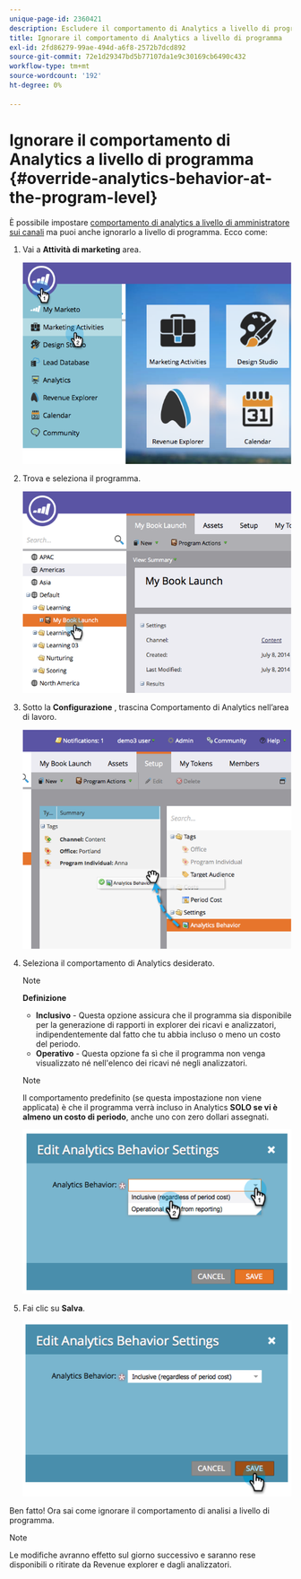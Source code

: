 ```yaml
---
unique-page-id: 2360421
description: Escludere il comportamento di Analytics a livello di programma - Documenti Marketo - Documentazione del prodotto
title: Ignorare il comportamento di Analytics a livello di programma
exl-id: 2fd86279-99ae-494d-a6f8-2572b7dcd892
source-git-commit: 72e1d29347bd5b77107da1e9c30169cb6490c432
workflow-type: tm+mt
source-wordcount: '192'
ht-degree: 0%

---
```


# Ignorare il comportamento di Analytics a livello di programma {#override-analytics-behavior-at-the-program-level}

È possibile impostare [comportamento di analytics a livello di amministratore sui canali](/help/marketo/product-docs/reporting/revenue-cycle-analytics/program-analytics/make-a-program-without-a-period-cost-available-in-revenue-explorer-and-analyzers.md) ma puoi anche ignorarlo a livello di programma. Ecco come:

1. Vai a **Attività di marketing** area.

   ![](assets/image2014-9-24-11-3a40-3a46.png)

1. Trova e seleziona il programma.

   ![](assets/image2014-9-24-11-3a40-3a57.png)

1. Sotto la **Configurazione** , trascina Comportamento di Analytics nell’area di lavoro.

   ![](assets/image2014-9-24-11-3a41-3a2.png)

1. Seleziona il comportamento di Analytics desiderato.

   >[!NOTE]
   >
   >**Definizione**
   >
   >* **Inclusivo** - Questa opzione assicura che il programma sia disponibile per la generazione di rapporti in explorer dei ricavi e analizzatori, indipendentemente dal fatto che tu abbia incluso o meno un costo del periodo.
   >* **Operativo** - Questa opzione fa sì che il programma non venga visualizzato né nell&#39;elenco dei ricavi né negli analizzatori.


   >[!NOTE]
   >
   >Il comportamento predefinito (se questa impostazione non viene applicata) è che il programma verrà incluso in Analytics **SOLO se vi è almeno un costo di periodo**, anche uno con zero dollari assegnati.

   ![](assets/image2014-9-24-11-3a42-3a0.png)

1. Fai clic su **Salva**.

   ![](assets/image2014-9-24-11-3a42-3a6.png)

Ben fatto! Ora sai come ignorare il comportamento di analisi a livello di programma.

>[!NOTE]
>
>Le modifiche avranno effetto sul giorno successivo e saranno rese disponibili o ritirate da Revenue explorer e dagli analizzatori.

